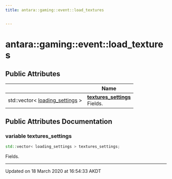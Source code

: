 ```yaml
---
title: antara::gaming::event::load_textures


---
```


# antara::gaming::event::load_textures

















## Public Attributes

|                | Name           |
| -------------- | -------------- |
| std::vector< [loading_settings](Classes/structantara_1_1gaming_1_1event_1_1loading__settings.md) > | **[textures_settings](Classes/structantara_1_1gaming_1_1event_1_1load__textures.md#variable-textures_settings)** <br>Fields.  |












## Public Attributes Documentation

### variable textures_settings

```cpp
std::vector< loading_settings > textures_settings;
```

Fields. 































-------------------------------

Updated on 18 March 2020 at 16:54:33 AKDT